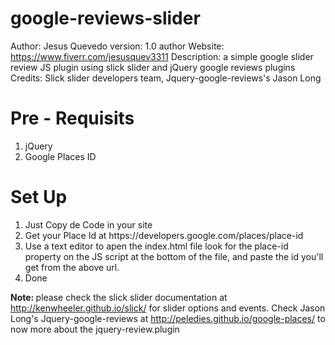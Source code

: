 # google-reviews-slider
Author: Jesus Quevedo
version: 1.0
author Website: https://www.fiverr.com/jesusquev3311
Description: a simple google slider review JS plugin using slick slider and jQuery google reviews plugins
Credits: Slick slider developers team, Jquery-google-reviews's Jason Long 


# Pre - Requisits 
<ol>
  <li>jQuery</li>
  <li>Google Places ID</li>
</ol>

# Set Up
<ol>
  <li>Just Copy de Code in your site</li>
  <li>Get your Place Id at https://developers.google.com/places/place-id</li>
  <li>Use a text editor to apen the index.html file look for the place-id property on the JS script at the bottom of the file, and paste the id you'll get from the above url.  </li>
  <li>Done</li>
</ol>

<b>Note: </b>please check the slick slider documentation at http://kenwheeler.github.io/slick/ for slider options and events.
Check Jason Long's Jquery-google-reviews at http://peledies.github.io/google-places/ to now more about the jquery-review.plugin

